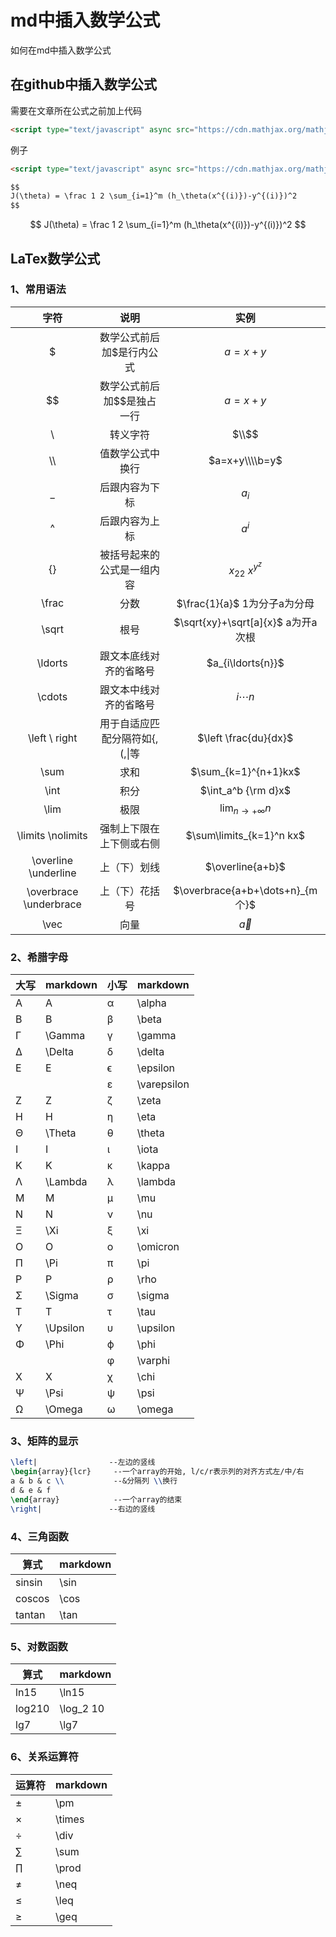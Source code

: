 # md中插入数学公式


如何在md中插入数学公式

<!--more-->

## 在github中插入数学公式

需要在文章所在公式之前加上代码

```html
<script type="text/javascript" async src="https://cdn.mathjax.org/mathjax/latest/MathJax.js?config=TeX-MML-AM_CHTML"> </script>
```

例子

```html
<script type="text/javascript" async src="https://cdn.mathjax.org/mathjax/latest/MathJax.js?config=TeX-MML-AM_CHTML"> </script>

$$
J(\theta) = \frac 1 2 \sum_{i=1}^m (h_\theta(x^{(i)})-y^{(i)})^2
$$
```

<script type="text/javascript" async src="https://cdn.mathjax.org/mathjax/latest/MathJax.js?config=TeX-MML-AM_CHTML"> </script>
$$
J(\theta) = \frac 1 2 \sum_{i=1}^m (h_\theta(x^{(i)})-y^{(i)})^2
$$

## LaTex数学公式

### 1、常用语法

|          字符          |              说明              |                实例                |
| :--------------------: | :----------------------------: | :--------------------------------: |
|           $            |   数学公式前后加$是行内公式    |              $a=x+y$               |
|           $$           |   数学公式前后加$$是独占一行   |             $$a=x+y$$              |
|           \            |            转义字符            |               $\\$$                |
|          \\\           |        值数学公式中换行        |           $a=x+y\\\\b=y$           |
|           _            |         后跟内容为下标         |               $a_i$                |
|           ^            |         后跟内容为上标         |               $a^i$                |
|           {}           |   被括号起来的公式是一组内容   |         $x_{22}$ $x^{y^z}$         |
|         \frac          |              分数              |    $\frac{1}{a}$ 1为分子a为分母    |
|         \sqrt          |              根号              | $\sqrt{xy}+\sqrt[a]{x}$ a为开a次根 |
|        \ldorts         |     跟文本底线对齐的省略号     |         $a_{i\ldorts{n}}$          |
|         \cdots         |     跟文本中线对齐的省略号     |            $i\cdots n$             |
|     \left \ right      | 用于自适应匹配分隔符如{,(,\|等 |       $\left \frac{du}{dx}$        |
|          \sum          |              求和              |        $\sum_{k=1}^{n+1}kx$        |
|          \int          |              积分              |        $\int_a^b {\rm d}x$         |
|          \lim          |              极限              |   $\lim_{n\rightarrow+\infty} n$   |
|   \limits \nolimits    |    强制上下限在上下侧或右侧    |      $\sum\limits_{k=1}^n kx$      |
|  \overline \underline  |          上（下）划线          |          $\overline{a+b}$          |
| \overbrace \underbrace |         上（下）花括号         |  $\overbrace{a+b+\dots+n}_{m个}$   |
|          \vec          |              向量              |             $\vec{a}$              |

### 2、希腊字母

| 大写 | markdown | 小写 | markdown    |
| ---- | -------- | ---- | ----------- |
| A    | A        | α    | \alpha      |
| B    | B        | β    | \beta       |
| Γ    | \Gamma   | γ    | \gamma      |
| Δ    | \Delta   | δ    | \delta      |
| E    | E        | ϵ    | \epsilon    |
|      |          | ε    | \varepsilon |
| Z    | Z        | ζ    | \zeta       |
| H    | H        | η    | \eta        |
| Θ    | \Theta   | θ    | \theta      |
| I    | I        | ι    | \iota       |
| K    | K        | κ    | \kappa      |
| Λ    | \Lambda  | λ    | \lambda     |
| M    | M        | μ    | \mu         |
| N    | N        | ν    | \nu         |
| Ξ    | \Xi      | ξ    | \xi         |
| O    | O        | ο    | \omicron    |
| Π    | \Pi      | π    | \pi         |
| P    | P        | ρ    | \rho        |
| Σ    | \Sigma   | σ    | \sigma      |
| T    | T        | τ    | \tau        |
| Υ    | \Upsilon | υ    | \upsilon    |
| Φ    | \Phi     | ϕ    | \phi        |
|      |          | φ    | \varphi     |
| X    | X        | χ    | \chi        |
| Ψ    | \Psi     | ψ    | \psi        |
| Ω    | \Omega   | ω    | \omega      |

### 3、矩阵的显示

```latex
\left|                --左边的竖线
\begin{array}{lcr}     --一个array的开始, l/c/r表示列的对齐方式左/中/右
a & b & c \\           --&分隔列 \\换行 
d & e & f 
\end{array}            --一个array的结束
\right|               --右边的竖线
```

### 4、三角函数

| 算式   | markdown |
| ------ | -------- |
| sinsin | \sin     |
| coscos | \cos     |
| tantan | \tan     |

### 5、对数函数

| 算式   | markdown  |
| ------ | --------- |
| ln15   | \ln15     |
| log210 | \log_2 10 |
| lg7    | \lg7      |

### 6、关系运算符

| 运算符 | markdown |
| ------ | -------- |
| ±      | \pm      |
| ×      | \times   |
| ÷      | \div     |
| ∑      | \sum     |
| ∏      | \prod    |
| ≠      | \neq     |
| ≤      | \leq     |
| ≥      | \geq     |
